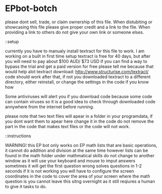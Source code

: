 # EPbot-botch
please dont sell, trade, or claim ownership of this file.
When distubiting or showcasing this file please give proper credit and a link to the file.
When providing a link to others do not give your own link or someone elses.

::setup

currently you have to manualy install textract for this file to work.
I am working on a built in first time setup
textract is free for 40 days, but after you will need to pay about $100 AUD/ $73 USD
if you can find a way to bypass the trial and get a paid version for free please tell me because that would help alot
textract download: http://www.structurise.com/textract/
code should work after that, if not you downloaded textract to a different directory, either reinstall, or change the settings in the code if you know how

Some antiviruses will alert you if you download code because some code can contain viruses so it is a good idea to check through downloaded code annywhere from the internet before running.

please note that two text files will apear in a folder in your programdata, if you dont want them to apear here change it in the code
do not remove the part in the code that makes text files or the code will not work.

::instructions

WARNING! this EP bot only works on EP math lists that are basic operations, it cannot do addition and division at the same time however
lists can be found in the math folder under mathmatical skills
do not change to another window as it will use your keyboard and mouse to imput answers
sometimes it will get the first question wrong
solves questions in 1-2 seconds
if it is not working you will have to configure the screen coordinates in the code to cover the area of your screen where the math question is
you cannot leave this sitng overnight as it still reqiures a human to give it tasks to do.
